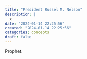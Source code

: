 ```yaml
---
title: "President Russel M. Nelson"
description: |
  x
date: "2024-01-14 22:25:56"  
created: "2024-01-14 22:25:56"
categories: concepts  
draft: false
---
```

Prophet. 